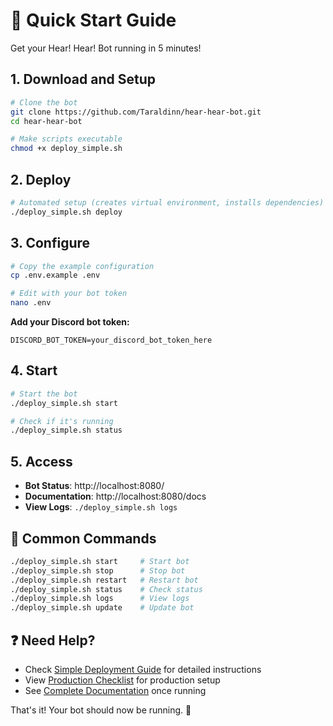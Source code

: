 # 🚀 Quick Start Guide

Get your Hear! Hear! Bot running in 5 minutes!

## 1. Download and Setup

```bash
# Clone the bot
git clone https://github.com/Taraldinn/hear-hear-bot.git
cd hear-hear-bot

# Make scripts executable
chmod +x deploy_simple.sh
```

## 2. Deploy

```bash
# Automated setup (creates virtual environment, installs dependencies)
./deploy_simple.sh deploy
```

## 3. Configure

```bash
# Copy the example configuration
cp .env.example .env

# Edit with your bot token
nano .env
```

**Add your Discord bot token:**
```
DISCORD_BOT_TOKEN=your_discord_bot_token_here
```

## 4. Start

```bash
# Start the bot
./deploy_simple.sh start

# Check if it's running
./deploy_simple.sh status
```

## 5. Access

- **Bot Status**: http://localhost:8080/
- **Documentation**: http://localhost:8080/docs
- **View Logs**: `./deploy_simple.sh logs`

## 🔧 Common Commands

```bash
./deploy_simple.sh start     # Start bot
./deploy_simple.sh stop      # Stop bot
./deploy_simple.sh restart   # Restart bot
./deploy_simple.sh status    # Check status
./deploy_simple.sh logs      # View logs
./deploy_simple.sh update    # Update bot
```

## ❓ Need Help?

- Check [Simple Deployment Guide](SIMPLE_DEPLOYMENT.md) for detailed instructions
- View [Production Checklist](PRODUCTION_CHECKLIST.md) for production setup
- See [Complete Documentation](http://localhost:8080/docs) once running

That's it! Your bot should now be running. 🎉